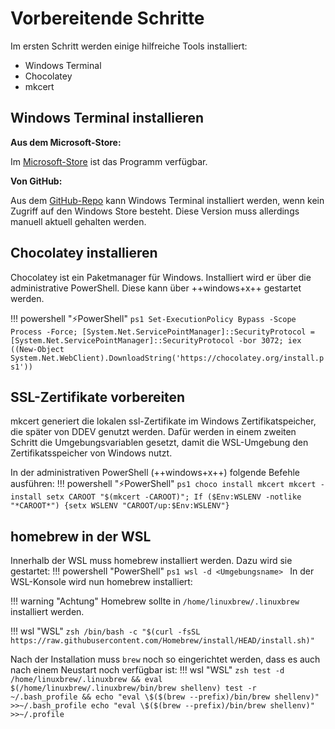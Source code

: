 # Vorbereitende Schritte

Im ersten Schritt werden einige hilfreiche Tools installiert:

* Windows Terminal
* Chocolatey
* mkcert

## Windows Terminal installieren

**Aus dem Microsoft-Store:**

Im [Microsoft-Store](https://aka.ms/terminal) ist  das Programm verfügbar.

**Von GitHub:**

Aus dem [GitHub-Repo](https://github.com/microsoft/terminal/releases) kann Windows Terminal installiert werden, wenn kein Zugriff auf den Windows Store besteht. Diese Version muss allerdings manuell aktuell gehalten werden.

## Chocolatey installieren

Chocolatey ist ein Paketmanager für Windows.
Installiert wird er über die administrative PowerShell. Diese kann über ++windows+x++ gestartet werden.

!!! powershell ":zap:PowerShell"
    ```ps1
    Set-ExecutionPolicy Bypass -Scope Process -Force; [System.Net.ServicePointManager]::SecurityProtocol = [System.Net.ServicePointManager]::SecurityProtocol -bor 3072; iex ((New-Object System.Net.WebClient).DownloadString('https://chocolatey.org/install.ps1'))
    ```

## SSL-Zertifikate vorbereiten
mkcert generiert die lokalen ssl-Zertifikate im Windows Zertifikatspeicher, die später von DDEV genutzt werden.
Dafür werden in einem zweiten Schritt die Umgebungsvariablen gesetzt, damit die WSL-Umgebung den Zertifikatsspeicher von Windows nutzt.

In der administrativen PowerShell (++windows+x++) folgende Befehle ausführen:
!!! powershell ":zap:PowerShell"
    ```ps1
    choco install mkcert
    mkcert -install
    setx CAROOT "$(mkcert -CAROOT)"; If ($Env:WSLENV -notlike "*CAROOT*") {setx WSLENV "CAROOT/up:$Env:WSLENV"}
    ```

## homebrew in der WSL
Innerhalb der WSL muss homebrew installiert werden. Dazu wird sie gestartet:
!!! powershell "PowerShell"
    ```ps1
    wsl -d <Umgebungsname>
    ```
In der WSL-Konsole wird nun homebrew installiert:

!!! warning "Achtung"
    Homebrew sollte in ```/home/linuxbrew/.linuxbrew``` installiert werden.

!!! wsl "WSL"
    ```zsh
    /bin/bash -c "$(curl -fsSL https://raw.githubusercontent.com/Homebrew/install/HEAD/install.sh)"
    ```

Nach der Installation muss ```brew``` noch so eingerichtet werden, dass es auch nach einem Neustart noch verfügbar ist:
!!! wsl "WSL"
    ```zsh
    test -d /home/linuxbrew/.linuxbrew && eval $(/home/linuxbrew/.linuxbrew/bin/brew shellenv)
    test -r ~/.bash_profile && echo "eval \$($(brew --prefix)/bin/brew shellenv)" >>~/.bash_profile
    echo "eval \$($(brew --prefix)/bin/brew shellenv)" >>~/.profile
    ```
